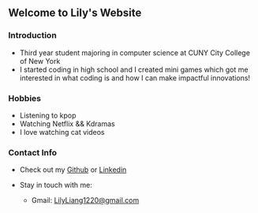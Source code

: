 ## Welcome to Lily's Website 

### Introduction
- Third year student majoring in computer science at CUNY City College of New York
- I started coding in high school and I created mini games which got me interested in what coding is and how I can make impactful innovations!
 
### Hobbies
- Listening to kpop
- Watching Netflix && Kdramas 
- I love watching cat videos
 
### Contact Info
* Check out my [Github](https://github.com/ZBHlily?tab=repositories) or [Linkedin](https://www.linkedin.com/in/liang-lily/)
* Stay in touch with me:

  * Gmail: LilyLiang1220@gmail.com



